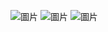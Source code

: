 ![圖片](https://github.com/user-attachments/assets/729ce2db-f956-4290-bdd0-d75a3614150d)
![圖片](https://github.com/user-attachments/assets/525f1ab8-439e-4c7d-9961-aaefc26c7c50)
![圖片](https://github.com/user-attachments/assets/e1cb156b-8b0e-4e83-b7b0-7389438e93a0)
